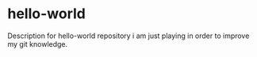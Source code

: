 # hello-world
Description for hello-world repository
i am just playing in order to improve my git knowledge.
